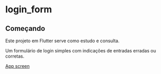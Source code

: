 # login_form

## Começando

Este projeto em Flutter serve como estudo e consulta.

Um formulário de login simples com indicações de entradas erradas ou corretas.

[App screen](flutter_login_form/assets/apps_img/\app_home.png)


